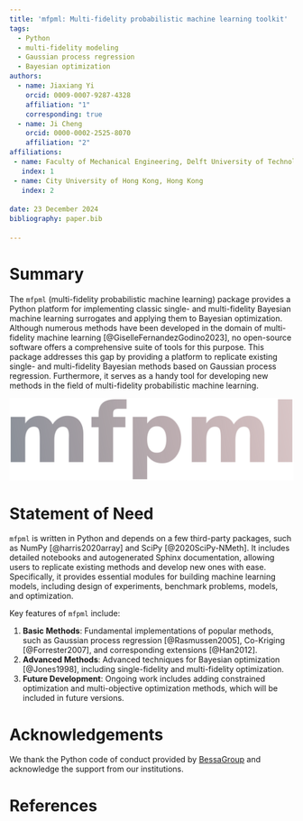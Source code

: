 ```yaml
---
title: 'mfpml: Multi-fidelity probabilistic machine learning toolkit'
tags:
  - Python
  - multi-fidelity modeling
  - Gaussian process regression
  - Bayesian optimization
authors:
  - name: Jiaxiang Yi
    orcid: 0009-0007-9287-4328
    affiliation: "1"
    corresponding: true
  - name: Ji Cheng
    orcid: 0000-0002-2525-8070
    affiliation: "2"
affiliations:
 - name: Faculty of Mechanical Engineering, Delft University of Technology, the Netherlands
   index: 1
 - name: City University of Hong Kong, Hong Kong
   index: 2

date: 23 December 2024
bibliography: paper.bib

---
```


# Summary

The `mfpml` (multi-fidelity probabilistic machine learning) package provides a Python platform for implementing classic single- and multi-fidelity Bayesian machine learning surrogates and applying them to Bayesian optimization. Although numerous methods have been developed in the domain of multi-fidelity machine learning [@GiselleFernandezGodino2023], no open-source software offers a comprehensive suite of tools for this purpose. This package addresses this gap by providing a platform to replicate existing single- and multi-fidelity Bayesian methods based on Gaussian process regression. Furthermore, it serves as a handy tool for developing new methods in the field of multi-fidelity probabilistic machine learning.

![Logo of mfpml ([`mfpml`](https://pypi.org/project/mfpml/1.0.0/)). \label{fig:mfpml_logo}](logo.png)

# Statement of Need

`mfpml` is written in Python and depends on a few third-party packages, such as NumPy [@harris2020array] and SciPy [@2020SciPy-NMeth]. It includes detailed notebooks and autogenerated Sphinx documentation, allowing users to replicate existing methods and develop new ones with ease. Specifically, it provides essential modules for building machine learning models, including design of experiments, benchmark problems, models, and optimization.

Key features of `mfpml` include:

1. **Basic Methods**: Fundamental implementations of popular methods, such as Gaussian process regression [@Rasmussen2005], Co-Kriging [@Forrester2007], and corresponding extensions [@Han2012].
2. **Advanced Methods**: Advanced techniques for Bayesian optimization [@Jones1998], including single-fidelity and multi-fidelity optimization.
3. **Future Development**: Ongoing work includes adding constrained optimization and multi-objective optimization methods, which will be included in future versions.

# Acknowledgements

We thank the Python code of conduct provided by [BessaGroup](https://github.com/bessagroup/python_code_of_conduct) and acknowledge the support from our institutions.

# References

